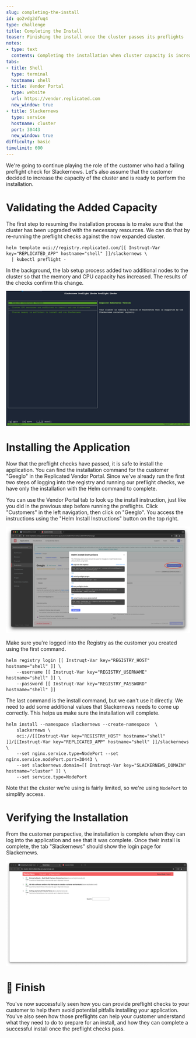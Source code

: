 ```yaml
---
slug: completing-the-install
id: qo2vdg2dfuq4
type: challenge
title: Completing the Install
teaser: Finishing the install once the cluster passes its preflights
notes:
- type: text
  contents: Completing the installation when cluster capacity is increased
tabs:
- title: Shell
  type: terminal
  hostname: shell
- title: Vendor Portal
  type: website
  url: https://vendor.replicated.com
  new_window: true
- title: Slackernews
  type: service
  hostname: cluster
  port: 30443
  new_window: true
difficulty: basic
timelimit: 600
---
```


We're going to continue playing the role of the customer
who had a failing preflight check for Slackernews.
Let's also assume that the customer decided to increase
the capacity of the cluster and is ready to perform
the installation.

Validating the Added Capacity
=============================

The first step to resuming the installation process is
to make sure that the cluster has been upgraded with the
necessary resources. We can do that by re-running the
preflight checks against the now expanded cluster.

```
helm template oci://registry.replicated.com/[[ Instruqt-Var key="REPLICATED_APP" hostname="shell" ]]/slackernews \
  | kubectl preflight -
```

In the background, the lab setup process added two
additional nodes to the cluster so that the memory
and CPU capacity has increased. The results of the
checks confirm this change.

![Customer Cluster is Ready for Install](../assets/customer-preflight-checks-after.png)

Installing the Application
==========================

Now that the preflight checks have passed, it is safe to install the
application. You can find the installation command for the customer "Geeglo" in
the Replicated Vendor Portal. Since we've already run the first two steps of
logging into the registry and running our preflight checks, we have only the
installation with the Helm command to complete.

You can use the Vendor Portal tab to look up the install instruction, just like
you did in the previous step before running the preflights. Click "Customers"
in the left navigation, then click on "Geeglo". You access the instructions
using the "Helm Install Instructions" button on the top right.

![Customer Installation Commands](../assets/install-instructions.png)

Make sure you're logged into the Registry as the customer you created using the
first command.

```
helm registry login [[ Instruqt-Var key="REGISTRY_HOST" hostname="shell" ]] \
    --username [[ Instruqt-Var key="REGISTRY_USERNAME" hostname="shell" ]] \
    --password [[ Instruqt-Var key="REGISTRY_PASSWORD" hostname="shell" ]]
```

The last command is the install command, but we can't use it directly. We need
to add some additional values that Slackernews needs to come up correctly. This
helps us make sure the installation will complete.

```
helm install --namespace slackernews --create-namespace  \
    slackernews \
    oci://[[Instruqt-Var key="REGISTRY_HOST" hostname="shell" ]]/[[Instruqt-Var key="REPLICATED_APP" hostname="shell" ]]/slackernews \
    --set nginx.service.type=NodePort --set nginx.service.nodePort.port=30443 \
    --set slackernews.domain=[[ Instruqt-Var key="SLACKERNEWS_DOMAIN" hostname="cluster" ]] \
    --set service.type=NodePort
```

Note that the cluster we're using is fairly limited, so we're using `NodePort`
to simplify access.

Verifying the Installation
==========================

From the customer perspective, the installation is complete when they can log
into the application and see that it was complete. Once their install is
complete, the tab "Slackernews" should show the login page for Slackernews.

![Slackernews Landing Page](../assets/slackernews.png)

🏁 Finish
=========

You've now successfully seen how you can provide preflight checks to your
customer to help them avoid potential pitfalls installing your application.
You've also seen how those preflights can help your customer understand what
they need to do to prepare for an install, and how they can complete a
successful install once the preflight checks pass.

